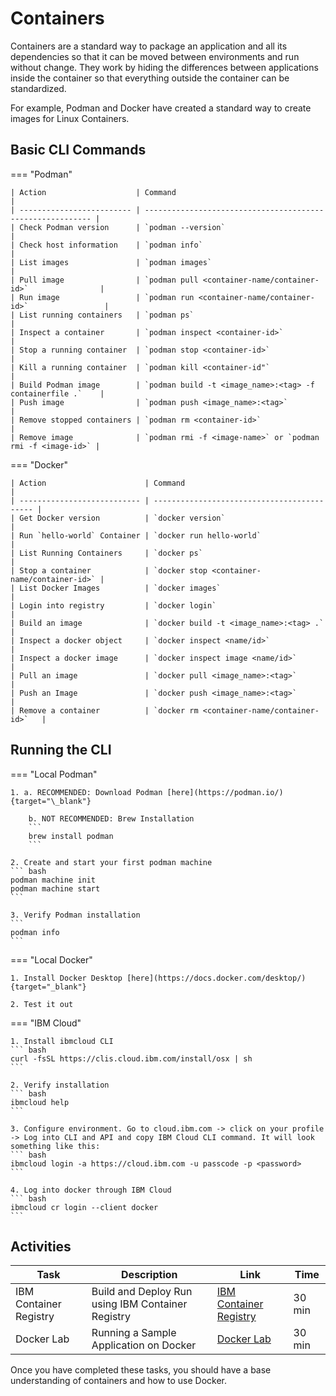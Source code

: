 # Containers

Containers are a standard way to package an application and all its dependencies so that it can be moved between environments and run without change. They work by hiding the differences between applications inside the container so that everything outside the container can be standardized.

For example, Podman and Docker have created a standard way to create images for Linux Containers.

## Basic CLI Commands

=== "Podman"

    | Action                    | Command                                                    |
    | ------------------------- | ---------------------------------------------------------- |
    | Check Podman version      | `podman --version`                                         |
    | Check host information    | `podman info`                                              |
    | List images               | `podman images`                                            |
    | Pull image                | `podman pull <container-name/container-id>`                |
    | Run image                 | `podman run <container-name/container-id>`                 |
    | List running containers   | `podman ps`                                                |
    | Inspect a container       | `podman inspect <container-id>`                            |
    | Stop a running container  | `podman stop <container-id>`                               |
    | Kill a running container  | `podman kill <container-id"`                               |
    | Build Podman image        | `podman build -t <image_name>:<tag> -f containerfile .`    |
    | Push image                | `podman push <image_name>:<tag>`                           |
    | Remove stopped containers | `podman rm <container-id>`                                 |
    | Remove image              | `podman rmi -f <image-name>` or `podman rmi -f <image-id>` |

=== "Docker"

    | Action                      | Command                                     |
    | --------------------------- | ------------------------------------------- |
    | Get Docker version          | `docker version`                            |
    | Run `hello-world` Container | `docker run hello-world`                    |
    | List Running Containers     | `docker ps`                                 |
    | Stop a container            | `docker stop <container-name/container-id>` |
    | List Docker Images          | `docker images`                             |
    | Login into registry         | `docker login`                              |
    | Build an image              | `docker build -t <image_name>:<tag> .`      |
    | Inspect a docker object     | `docker inspect <name/id>`                  |
    | Inspect a docker image      | `docker inspect image <name/id>`            |
    | Pull an image               | `docker pull <image_name>:<tag>`            |
    | Push an Image               | `docker push <image_name>:<tag>`            |
    | Remove a container          | `docker rm <container-name/container-id>`   |

## Running the CLI

=== "Local Podman"

    1. a. RECOMMENDED: Download Podman [here](https://podman.io/){target="\_blank"}

        b. NOT RECOMMENDED: Brew Installation
        ```
        brew install podman
        ```

    2. Create and start your first podman machine
    ``` bash
    podman machine init
    podman machine start
    ```

    3. Verify Podman installation
    ```
    podman info
    ```

=== "Local Docker"

    1. Install Docker Desktop [here](https://docs.docker.com/desktop/){target="_blank"}

    2. Test it out

=== "IBM Cloud"

    1. Install ibmcloud CLI
    ``` bash
    curl -fsSL https://clis.cloud.ibm.com/install/osx | sh
    ```

    2. Verify installation
    ``` bash
    ibmcloud help
    ```

    3. Configure environment. Go to cloud.ibm.com -> click on your profile -> Log into CLI and API and copy IBM Cloud CLI command. It will look something like this:
    ``` bash
    ibmcloud login -a https://cloud.ibm.com -u passcode -p <password>
    ```

    4. Log into docker through IBM Cloud
    ``` bash
    ibmcloud cr login --client docker
    ```

<!---
=== "Docker on Kubernetes/OpenShift"

    === "OpenShift"

        1. Login to your OpenShift cluster.
        ``` bash
        oc login...
        ```

        2. Apply the following yaml file to create the docker pod.
        ``` bash
        oc apply -f https://raw.githubusercontent.com/ibm-cloud-architecture/learning-cloudnative-101/master/static/yamls/containers/dind.yaml
        ```

        3. Then, we need to bash into the running pod.
        ``` bash
        oc exec -it dind
        ```

        4. Finally check to make sure you can run docker commands, such as
        ``` bash
        docker version
        ```

    === "Kubernetes"

        1. If you have already configured your Kubernetes, skip to step 5. First, add a user by setting credentials. Feel free to change the credential name, username and password to whatever you like.
        ``` bash
        kubectl config set-credentials kubeuser/foo.kubernetes.com --username=kubeuser --password=kubepassword
        ```

        2. Point to a cluster. Make sure the URI of the cluster matches the credential name you created in step 1.
        ``` bash
        kubectl config set-cluster foo.kubernetes.com --insecure-skip-tls-verify=true --server=https://foo.kubernetes.com
        ```

        3. Create a "context" that points to the cluster with a specific user.
        ``` bash
        kubectl config set-context default/foo.kubernetes.com/kubeuser --user=kubeuser/foo.kubernetes.com --namespace=default --cluster=foo.kubernetes.com
        ```

        4. Tell kubectl to use this context
        ``` bash
        kubectl config use-context default/foo.kubernetes.com/kubeuser
        ```

        5. Apply the following yaml file to create the docker pod.
        ``` bash
        kubectl apply -f https://raw.githubusercontent.com/ibm-cloud-architecture/learning-cloudnative-101/master/static/yamls/containers/dind.yaml
        ```

        6. Then, we need to bash into the running pod.
        ``` bash
        kubectl exec -it dind
        ```

        7. Finally check to make sure you can run docker commands, such as
        ``` bash
        docker version
        ```
--->

## Activities

| Task                   | Description                                       | Link                                                                     | Time   |
| ---------------------- | ------------------------------------------------- | ------------------------------------------------------------------------ | ------ |
| IBM Container Registry | Build and Deploy Run using IBM Container Registry | [IBM Container Registry](../labs/containers/container-registry/index.md) | 30 min |
| Docker Lab             | Running a Sample Application on Docker            | [Docker Lab](../labs/containers/index.md)                                | 30 min |

Once you have completed these tasks, you should have a base understanding of containers and how to use Docker.
